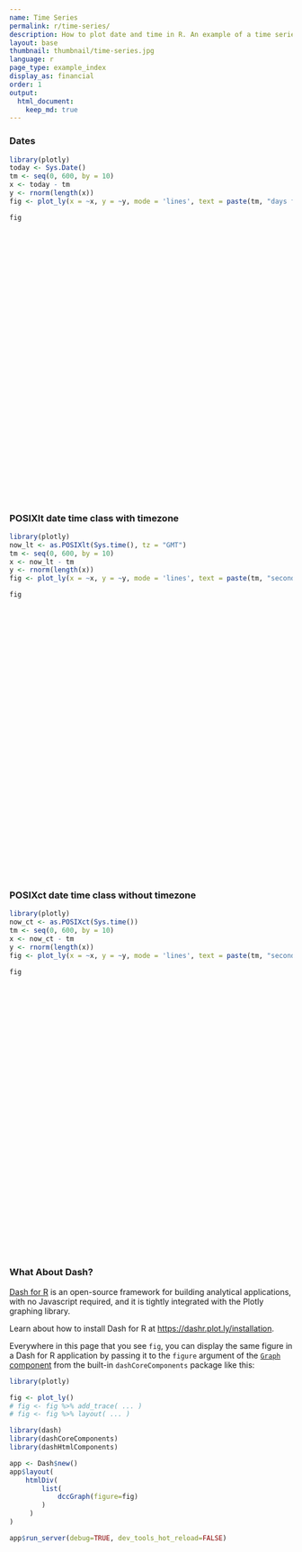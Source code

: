 ```yaml
---
name: Time Series
permalink: r/time-series/
description: How to plot date and time in R. An example of a time series plot with the POSIXct and Sys.Date classes.
layout: base
thumbnail: thumbnail/time-series.jpg
language: r
page_type: example_index
display_as: financial
order: 1
output:
  html_document:
    keep_md: true
---
```



### Dates


```r
library(plotly)
today <- Sys.Date()
tm <- seq(0, 600, by = 10)
x <- today - tm
y <- rnorm(length(x))
fig <- plot_ly(x = ~x, y = ~y, mode = 'lines', text = paste(tm, "days from today"))

fig
```

<div id="htmlwidget-109e5c14a48ca0d76366" style="width:672px;height:480px;" class="plotly html-widget"></div>
<script type="application/json" data-for="htmlwidget-109e5c14a48ca0d76366">{"x":{"visdat":{"34692e9ea0cd":["function () ","plotlyVisDat"]},"cur_data":"34692e9ea0cd","attrs":{"34692e9ea0cd":{"x":{},"y":{},"mode":"lines","text":["0 days from today","10 days from today","20 days from today","30 days from today","40 days from today","50 days from today","60 days from today","70 days from today","80 days from today","90 days from today","100 days from today","110 days from today","120 days from today","130 days from today","140 days from today","150 days from today","160 days from today","170 days from today","180 days from today","190 days from today","200 days from today","210 days from today","220 days from today","230 days from today","240 days from today","250 days from today","260 days from today","270 days from today","280 days from today","290 days from today","300 days from today","310 days from today","320 days from today","330 days from today","340 days from today","350 days from today","360 days from today","370 days from today","380 days from today","390 days from today","400 days from today","410 days from today","420 days from today","430 days from today","440 days from today","450 days from today","460 days from today","470 days from today","480 days from today","490 days from today","500 days from today","510 days from today","520 days from today","530 days from today","540 days from today","550 days from today","560 days from today","570 days from today","580 days from today","590 days from today","600 days from today"],"alpha_stroke":1,"sizes":[10,100],"spans":[1,20]}},"layout":{"margin":{"b":40,"l":60,"t":25,"r":10},"xaxis":{"domain":[0,1],"automargin":true,"title":"x"},"yaxis":{"domain":[0,1],"automargin":true,"title":"y"},"hovermode":"closest","showlegend":false},"source":"A","config":{"showSendToCloud":false},"data":[{"x":["2020-03-25","2020-03-15","2020-03-05","2020-02-24","2020-02-14","2020-02-04","2020-01-25","2020-01-15","2020-01-05","2019-12-26","2019-12-16","2019-12-06","2019-11-26","2019-11-16","2019-11-06","2019-10-27","2019-10-17","2019-10-07","2019-09-27","2019-09-17","2019-09-07","2019-08-28","2019-08-18","2019-08-08","2019-07-29","2019-07-19","2019-07-09","2019-06-29","2019-06-19","2019-06-09","2019-05-30","2019-05-20","2019-05-10","2019-04-30","2019-04-20","2019-04-10","2019-03-31","2019-03-21","2019-03-11","2019-03-01","2019-02-19","2019-02-09","2019-01-30","2019-01-20","2019-01-10","2018-12-31","2018-12-21","2018-12-11","2018-12-01","2018-11-21","2018-11-11","2018-11-01","2018-10-22","2018-10-12","2018-10-02","2018-09-22","2018-09-12","2018-09-02","2018-08-23","2018-08-13","2018-08-03"],"y":[1.25740353826698,-0.293191311125913,-0.883345871611083,-0.940652386480615,-0.12692714760593,-1.97057241252933,-0.633981040509798,-1.51028969243136,1.27304910083758,0.298330939879944,1.25233356958972,0.451077560090671,-1.60021207943739,-0.274256915749507,0.698974789202054,-0.231084842428005,-0.24609110390348,-0.202313616978955,0.10644542356443,-0.0138644950458196,-1.86844950722481,-1.43865472193656,-1.00878022553792,-0.554457030453823,0.102219667620033,0.838952331422769,-0.0752662538509283,-0.459815196370499,1.01245815162083,-0.478172197991912,0.145407939175278,0.980901708205158,-1.46399163005535,1.14391900524956,0.0744499997231976,0.299745753427078,1.22834070989113,0.919064284789245,0.695800727758747,-0.241600284293782,-1.9603859303602,0.502227279452145,-0.649202012875405,-1.5321995974191,1.25740631759926,-0.163606948022427,0.0282670941075401,0.0408469685190119,0.715627554388294,0.793066560541139,-0.753588252558484,-0.304598409157864,-1.20832522523626,1.16732709909243,0.631705652339064,-0.613898037651294,-1.22420487562208,-0.755302477250264,0.0364037774265148,-1.4326032377352,0.969749998165523],"mode":"lines","text":["0 days from today","10 days from today","20 days from today","30 days from today","40 days from today","50 days from today","60 days from today","70 days from today","80 days from today","90 days from today","100 days from today","110 days from today","120 days from today","130 days from today","140 days from today","150 days from today","160 days from today","170 days from today","180 days from today","190 days from today","200 days from today","210 days from today","220 days from today","230 days from today","240 days from today","250 days from today","260 days from today","270 days from today","280 days from today","290 days from today","300 days from today","310 days from today","320 days from today","330 days from today","340 days from today","350 days from today","360 days from today","370 days from today","380 days from today","390 days from today","400 days from today","410 days from today","420 days from today","430 days from today","440 days from today","450 days from today","460 days from today","470 days from today","480 days from today","490 days from today","500 days from today","510 days from today","520 days from today","530 days from today","540 days from today","550 days from today","560 days from today","570 days from today","580 days from today","590 days from today","600 days from today"],"type":"scatter","marker":{"color":"rgba(31,119,180,1)","line":{"color":"rgba(31,119,180,1)"}},"error_y":{"color":"rgba(31,119,180,1)"},"error_x":{"color":"rgba(31,119,180,1)"},"line":{"color":"rgba(31,119,180,1)"},"xaxis":"x","yaxis":"y","frame":null}],"highlight":{"on":"plotly_click","persistent":false,"dynamic":false,"selectize":false,"opacityDim":0.2,"selected":{"opacity":1},"debounce":0},"shinyEvents":["plotly_hover","plotly_click","plotly_selected","plotly_relayout","plotly_brushed","plotly_brushing","plotly_clickannotation","plotly_doubleclick","plotly_deselect","plotly_afterplot","plotly_sunburstclick"],"base_url":"https://plot.ly"},"evals":[],"jsHooks":[]}</script>

### POSIXlt date time class with timezone


```r
library(plotly)
now_lt <- as.POSIXlt(Sys.time(), tz = "GMT")
tm <- seq(0, 600, by = 10)
x <- now_lt - tm
y <- rnorm(length(x))
fig <- plot_ly(x = ~x, y = ~y, mode = 'lines', text = paste(tm, "seconds from now in GMT"))

fig
```

<div id="htmlwidget-47f774b9b21d6fa1ca6f" style="width:672px;height:480px;" class="plotly html-widget"></div>
<script type="application/json" data-for="htmlwidget-47f774b9b21d6fa1ca6f">{"x":{"visdat":{"346976dd81c2":["function () ","plotlyVisDat"]},"cur_data":"346976dd81c2","attrs":{"346976dd81c2":{"x":{},"y":{},"mode":"lines","text":["0 seconds from now in GMT","10 seconds from now in GMT","20 seconds from now in GMT","30 seconds from now in GMT","40 seconds from now in GMT","50 seconds from now in GMT","60 seconds from now in GMT","70 seconds from now in GMT","80 seconds from now in GMT","90 seconds from now in GMT","100 seconds from now in GMT","110 seconds from now in GMT","120 seconds from now in GMT","130 seconds from now in GMT","140 seconds from now in GMT","150 seconds from now in GMT","160 seconds from now in GMT","170 seconds from now in GMT","180 seconds from now in GMT","190 seconds from now in GMT","200 seconds from now in GMT","210 seconds from now in GMT","220 seconds from now in GMT","230 seconds from now in GMT","240 seconds from now in GMT","250 seconds from now in GMT","260 seconds from now in GMT","270 seconds from now in GMT","280 seconds from now in GMT","290 seconds from now in GMT","300 seconds from now in GMT","310 seconds from now in GMT","320 seconds from now in GMT","330 seconds from now in GMT","340 seconds from now in GMT","350 seconds from now in GMT","360 seconds from now in GMT","370 seconds from now in GMT","380 seconds from now in GMT","390 seconds from now in GMT","400 seconds from now in GMT","410 seconds from now in GMT","420 seconds from now in GMT","430 seconds from now in GMT","440 seconds from now in GMT","450 seconds from now in GMT","460 seconds from now in GMT","470 seconds from now in GMT","480 seconds from now in GMT","490 seconds from now in GMT","500 seconds from now in GMT","510 seconds from now in GMT","520 seconds from now in GMT","530 seconds from now in GMT","540 seconds from now in GMT","550 seconds from now in GMT","560 seconds from now in GMT","570 seconds from now in GMT","580 seconds from now in GMT","590 seconds from now in GMT","600 seconds from now in GMT"],"alpha_stroke":1,"sizes":[10,100],"spans":[1,20]}},"layout":{"margin":{"b":40,"l":60,"t":25,"r":10},"xaxis":{"domain":[0,1],"automargin":true,"title":"x"},"yaxis":{"domain":[0,1],"automargin":true,"title":"y"},"hovermode":"closest","showlegend":false},"source":"A","config":{"showSendToCloud":false},"data":[{"x":["2020-03-25 15:23:08","2020-03-25 15:22:58","2020-03-25 15:22:48","2020-03-25 15:22:38","2020-03-25 15:22:28","2020-03-25 15:22:18","2020-03-25 15:22:08","2020-03-25 15:21:58","2020-03-25 15:21:48","2020-03-25 15:21:38","2020-03-25 15:21:28","2020-03-25 15:21:18","2020-03-25 15:21:08","2020-03-25 15:20:58","2020-03-25 15:20:48","2020-03-25 15:20:38","2020-03-25 15:20:28","2020-03-25 15:20:18","2020-03-25 15:20:08","2020-03-25 15:19:58","2020-03-25 15:19:48","2020-03-25 15:19:38","2020-03-25 15:19:28","2020-03-25 15:19:18","2020-03-25 15:19:08","2020-03-25 15:18:58","2020-03-25 15:18:48","2020-03-25 15:18:38","2020-03-25 15:18:28","2020-03-25 15:18:18","2020-03-25 15:18:08","2020-03-25 15:17:58","2020-03-25 15:17:48","2020-03-25 15:17:38","2020-03-25 15:17:28","2020-03-25 15:17:18","2020-03-25 15:17:08","2020-03-25 15:16:58","2020-03-25 15:16:48","2020-03-25 15:16:38","2020-03-25 15:16:28","2020-03-25 15:16:18","2020-03-25 15:16:08","2020-03-25 15:15:58","2020-03-25 15:15:48","2020-03-25 15:15:38","2020-03-25 15:15:28","2020-03-25 15:15:18","2020-03-25 15:15:08","2020-03-25 15:14:58","2020-03-25 15:14:48","2020-03-25 15:14:38","2020-03-25 15:14:28","2020-03-25 15:14:18","2020-03-25 15:14:08","2020-03-25 15:13:58","2020-03-25 15:13:48","2020-03-25 15:13:38","2020-03-25 15:13:28","2020-03-25 15:13:18","2020-03-25 15:13:08"],"y":[1.41949580703256,-0.0356401500525376,-0.821672214706905,-2.01438486844686,-0.419432780427989,-0.897641849003158,-0.283240257936932,1.96640655488117,0.0140557915294031,-2.08118056540219,0.790630365149568,1.04384786628221,0.580336909485934,0.116080666519912,-0.118377266745712,-0.294387987553091,-0.960812568608086,0.686668556750962,0.118030779594992,0.568344072592034,0.318969738462568,0.490564334566427,0.0743210005676096,0.883834757915334,1.47812601082375,0.735299152750087,-0.972743271289089,0.639043110730876,-0.81336765351533,-0.3082326351571,-1.99949125438961,0.966507698690687,0.625203245477627,1.05981223470124,1.72346031823732,-0.017637065457018,-0.757313367485034,0.812392096460074,-0.154239493928024,-0.771425824266467,0.895279192769921,-0.384163108685429,0.308911136265272,-0.737753117848459,-0.156602366352464,-0.178104373439267,0.832087491622681,-0.612336339194522,-0.539196989834609,-1.25297708290003,-0.495324676360287,1.01911358806095,0.430171660680757,-1.8340249984477,1.13051588676355,-2.3375645567396,0.951170075233215,0.384002012175334,-0.162104199463476,-0.123289463047751,0.630332519688344],"mode":"lines","text":["0 seconds from now in GMT","10 seconds from now in GMT","20 seconds from now in GMT","30 seconds from now in GMT","40 seconds from now in GMT","50 seconds from now in GMT","60 seconds from now in GMT","70 seconds from now in GMT","80 seconds from now in GMT","90 seconds from now in GMT","100 seconds from now in GMT","110 seconds from now in GMT","120 seconds from now in GMT","130 seconds from now in GMT","140 seconds from now in GMT","150 seconds from now in GMT","160 seconds from now in GMT","170 seconds from now in GMT","180 seconds from now in GMT","190 seconds from now in GMT","200 seconds from now in GMT","210 seconds from now in GMT","220 seconds from now in GMT","230 seconds from now in GMT","240 seconds from now in GMT","250 seconds from now in GMT","260 seconds from now in GMT","270 seconds from now in GMT","280 seconds from now in GMT","290 seconds from now in GMT","300 seconds from now in GMT","310 seconds from now in GMT","320 seconds from now in GMT","330 seconds from now in GMT","340 seconds from now in GMT","350 seconds from now in GMT","360 seconds from now in GMT","370 seconds from now in GMT","380 seconds from now in GMT","390 seconds from now in GMT","400 seconds from now in GMT","410 seconds from now in GMT","420 seconds from now in GMT","430 seconds from now in GMT","440 seconds from now in GMT","450 seconds from now in GMT","460 seconds from now in GMT","470 seconds from now in GMT","480 seconds from now in GMT","490 seconds from now in GMT","500 seconds from now in GMT","510 seconds from now in GMT","520 seconds from now in GMT","530 seconds from now in GMT","540 seconds from now in GMT","550 seconds from now in GMT","560 seconds from now in GMT","570 seconds from now in GMT","580 seconds from now in GMT","590 seconds from now in GMT","600 seconds from now in GMT"],"type":"scatter","marker":{"color":"rgba(31,119,180,1)","line":{"color":"rgba(31,119,180,1)"}},"error_y":{"color":"rgba(31,119,180,1)"},"error_x":{"color":"rgba(31,119,180,1)"},"line":{"color":"rgba(31,119,180,1)"},"xaxis":"x","yaxis":"y","frame":null}],"highlight":{"on":"plotly_click","persistent":false,"dynamic":false,"selectize":false,"opacityDim":0.2,"selected":{"opacity":1},"debounce":0},"shinyEvents":["plotly_hover","plotly_click","plotly_selected","plotly_relayout","plotly_brushed","plotly_brushing","plotly_clickannotation","plotly_doubleclick","plotly_deselect","plotly_afterplot","plotly_sunburstclick"],"base_url":"https://plot.ly"},"evals":[],"jsHooks":[]}</script>

### POSIXct date time class without timezone


```r
library(plotly)
now_ct <- as.POSIXct(Sys.time())
tm <- seq(0, 600, by = 10)
x <- now_ct - tm
y <- rnorm(length(x))
fig <- plot_ly(x = ~x, y = ~y, mode = 'lines', text = paste(tm, "seconds from now in", Sys.timezone()))

fig
```

<div id="htmlwidget-11320a721a5ad45ff051" style="width:672px;height:480px;" class="plotly html-widget"></div>
<script type="application/json" data-for="htmlwidget-11320a721a5ad45ff051">{"x":{"visdat":{"34694a17af31":["function () ","plotlyVisDat"]},"cur_data":"34694a17af31","attrs":{"34694a17af31":{"x":{},"y":{},"mode":"lines","text":["0 seconds from now in Etc/UTC","10 seconds from now in Etc/UTC","20 seconds from now in Etc/UTC","30 seconds from now in Etc/UTC","40 seconds from now in Etc/UTC","50 seconds from now in Etc/UTC","60 seconds from now in Etc/UTC","70 seconds from now in Etc/UTC","80 seconds from now in Etc/UTC","90 seconds from now in Etc/UTC","100 seconds from now in Etc/UTC","110 seconds from now in Etc/UTC","120 seconds from now in Etc/UTC","130 seconds from now in Etc/UTC","140 seconds from now in Etc/UTC","150 seconds from now in Etc/UTC","160 seconds from now in Etc/UTC","170 seconds from now in Etc/UTC","180 seconds from now in Etc/UTC","190 seconds from now in Etc/UTC","200 seconds from now in Etc/UTC","210 seconds from now in Etc/UTC","220 seconds from now in Etc/UTC","230 seconds from now in Etc/UTC","240 seconds from now in Etc/UTC","250 seconds from now in Etc/UTC","260 seconds from now in Etc/UTC","270 seconds from now in Etc/UTC","280 seconds from now in Etc/UTC","290 seconds from now in Etc/UTC","300 seconds from now in Etc/UTC","310 seconds from now in Etc/UTC","320 seconds from now in Etc/UTC","330 seconds from now in Etc/UTC","340 seconds from now in Etc/UTC","350 seconds from now in Etc/UTC","360 seconds from now in Etc/UTC","370 seconds from now in Etc/UTC","380 seconds from now in Etc/UTC","390 seconds from now in Etc/UTC","400 seconds from now in Etc/UTC","410 seconds from now in Etc/UTC","420 seconds from now in Etc/UTC","430 seconds from now in Etc/UTC","440 seconds from now in Etc/UTC","450 seconds from now in Etc/UTC","460 seconds from now in Etc/UTC","470 seconds from now in Etc/UTC","480 seconds from now in Etc/UTC","490 seconds from now in Etc/UTC","500 seconds from now in Etc/UTC","510 seconds from now in Etc/UTC","520 seconds from now in Etc/UTC","530 seconds from now in Etc/UTC","540 seconds from now in Etc/UTC","550 seconds from now in Etc/UTC","560 seconds from now in Etc/UTC","570 seconds from now in Etc/UTC","580 seconds from now in Etc/UTC","590 seconds from now in Etc/UTC","600 seconds from now in Etc/UTC"],"alpha_stroke":1,"sizes":[10,100],"spans":[1,20]}},"layout":{"margin":{"b":40,"l":60,"t":25,"r":10},"xaxis":{"domain":[0,1],"automargin":true,"title":"x"},"yaxis":{"domain":[0,1],"automargin":true,"title":"y"},"hovermode":"closest","showlegend":false},"source":"A","config":{"showSendToCloud":false},"data":[{"x":["2020-03-25 15:23:08","2020-03-25 15:22:58","2020-03-25 15:22:48","2020-03-25 15:22:38","2020-03-25 15:22:28","2020-03-25 15:22:18","2020-03-25 15:22:08","2020-03-25 15:21:58","2020-03-25 15:21:48","2020-03-25 15:21:38","2020-03-25 15:21:28","2020-03-25 15:21:18","2020-03-25 15:21:08","2020-03-25 15:20:58","2020-03-25 15:20:48","2020-03-25 15:20:38","2020-03-25 15:20:28","2020-03-25 15:20:18","2020-03-25 15:20:08","2020-03-25 15:19:58","2020-03-25 15:19:48","2020-03-25 15:19:38","2020-03-25 15:19:28","2020-03-25 15:19:18","2020-03-25 15:19:08","2020-03-25 15:18:58","2020-03-25 15:18:48","2020-03-25 15:18:38","2020-03-25 15:18:28","2020-03-25 15:18:18","2020-03-25 15:18:08","2020-03-25 15:17:58","2020-03-25 15:17:48","2020-03-25 15:17:38","2020-03-25 15:17:28","2020-03-25 15:17:18","2020-03-25 15:17:08","2020-03-25 15:16:58","2020-03-25 15:16:48","2020-03-25 15:16:38","2020-03-25 15:16:28","2020-03-25 15:16:18","2020-03-25 15:16:08","2020-03-25 15:15:58","2020-03-25 15:15:48","2020-03-25 15:15:38","2020-03-25 15:15:28","2020-03-25 15:15:18","2020-03-25 15:15:08","2020-03-25 15:14:58","2020-03-25 15:14:48","2020-03-25 15:14:38","2020-03-25 15:14:28","2020-03-25 15:14:18","2020-03-25 15:14:08","2020-03-25 15:13:58","2020-03-25 15:13:48","2020-03-25 15:13:38","2020-03-25 15:13:28","2020-03-25 15:13:18","2020-03-25 15:13:08"],"y":[-1.95811780252543,-0.104973204698649,0.429422156339232,-0.665200989930578,0.525087115382719,0.0603537927968582,-0.709088927901554,0.577181771289302,0.57445991346625,0.0784760884031888,1.79672786391373,-0.947981096284262,-0.256499173825556,0.102344321829525,-0.0610988156643407,0.325978219480634,1.0990030684889,0.320024881901091,0.368437435134149,1.40507949168087,2.12369148037168,0.319770992956403,0.322180295521075,-1.0418217849504,0.27400343517037,1.29569195987539,-2.31474818367094,-0.526687028282165,0.869395399229588,-0.534562105284766,0.275323185340884,0.795208216040529,-1.14876755712311,0.982076394967964,-1.19906825238847,-2.51456162686039,-0.59927235773398,0.632045179031421,0.33943586926929,1.19430966918792,0.449523732411957,-0.571892953237435,1.1584038571764,-0.139147563143151,-0.169935545569154,-0.576273144141302,-0.933091729460355,-0.309294446614538,-0.933364028716778,0.519819009442421,-1.95405098121498,-1.28532918996206,0.59912874415779,0.214980670445367,0.676597502576199,-0.677925715192246,2.31279283633568,-1.0371326831021,-0.533926883645188,1.02877311847326,-1.56867213635948],"mode":"lines","text":["0 seconds from now in Etc/UTC","10 seconds from now in Etc/UTC","20 seconds from now in Etc/UTC","30 seconds from now in Etc/UTC","40 seconds from now in Etc/UTC","50 seconds from now in Etc/UTC","60 seconds from now in Etc/UTC","70 seconds from now in Etc/UTC","80 seconds from now in Etc/UTC","90 seconds from now in Etc/UTC","100 seconds from now in Etc/UTC","110 seconds from now in Etc/UTC","120 seconds from now in Etc/UTC","130 seconds from now in Etc/UTC","140 seconds from now in Etc/UTC","150 seconds from now in Etc/UTC","160 seconds from now in Etc/UTC","170 seconds from now in Etc/UTC","180 seconds from now in Etc/UTC","190 seconds from now in Etc/UTC","200 seconds from now in Etc/UTC","210 seconds from now in Etc/UTC","220 seconds from now in Etc/UTC","230 seconds from now in Etc/UTC","240 seconds from now in Etc/UTC","250 seconds from now in Etc/UTC","260 seconds from now in Etc/UTC","270 seconds from now in Etc/UTC","280 seconds from now in Etc/UTC","290 seconds from now in Etc/UTC","300 seconds from now in Etc/UTC","310 seconds from now in Etc/UTC","320 seconds from now in Etc/UTC","330 seconds from now in Etc/UTC","340 seconds from now in Etc/UTC","350 seconds from now in Etc/UTC","360 seconds from now in Etc/UTC","370 seconds from now in Etc/UTC","380 seconds from now in Etc/UTC","390 seconds from now in Etc/UTC","400 seconds from now in Etc/UTC","410 seconds from now in Etc/UTC","420 seconds from now in Etc/UTC","430 seconds from now in Etc/UTC","440 seconds from now in Etc/UTC","450 seconds from now in Etc/UTC","460 seconds from now in Etc/UTC","470 seconds from now in Etc/UTC","480 seconds from now in Etc/UTC","490 seconds from now in Etc/UTC","500 seconds from now in Etc/UTC","510 seconds from now in Etc/UTC","520 seconds from now in Etc/UTC","530 seconds from now in Etc/UTC","540 seconds from now in Etc/UTC","550 seconds from now in Etc/UTC","560 seconds from now in Etc/UTC","570 seconds from now in Etc/UTC","580 seconds from now in Etc/UTC","590 seconds from now in Etc/UTC","600 seconds from now in Etc/UTC"],"type":"scatter","marker":{"color":"rgba(31,119,180,1)","line":{"color":"rgba(31,119,180,1)"}},"error_y":{"color":"rgba(31,119,180,1)"},"error_x":{"color":"rgba(31,119,180,1)"},"line":{"color":"rgba(31,119,180,1)"},"xaxis":"x","yaxis":"y","frame":null}],"highlight":{"on":"plotly_click","persistent":false,"dynamic":false,"selectize":false,"opacityDim":0.2,"selected":{"opacity":1},"debounce":0},"shinyEvents":["plotly_hover","plotly_click","plotly_selected","plotly_relayout","plotly_brushed","plotly_brushing","plotly_clickannotation","plotly_doubleclick","plotly_deselect","plotly_afterplot","plotly_sunburstclick"],"base_url":"https://plot.ly"},"evals":[],"jsHooks":[]}</script>

### What About Dash?

[Dash for R](https://dashr.plot.ly/) is an open-source framework for building analytical applications, with no Javascript required, and it is tightly integrated with the Plotly graphing library. 

Learn about how to install Dash for R at https://dashr.plot.ly/installation.

Everywhere in this page that you see `fig`, you can display the same figure in a Dash for R application by passing it to the `figure` argument of the [`Graph` component](https://dashr.plot.ly/dash-core-components/graph) from the built-in `dashCoreComponents` package like this:


```r
library(plotly)

fig <- plot_ly() 
# fig <- fig %>% add_trace( ... )
# fig <- fig %>% layout( ... ) 

library(dash)
library(dashCoreComponents)
library(dashHtmlComponents)

app <- Dash$new()
app$layout(
    htmlDiv(
        list(
            dccGraph(figure=fig) 
        )
     )
)

app$run_server(debug=TRUE, dev_tools_hot_reload=FALSE)
```
